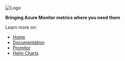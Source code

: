 ![Logo](https://docs.promitor.io/media/logos/promitor.png)

**Bringing Azure Monitor metrics where you need them**

Learn more on:
- [Home](http://promitor.io/)
- [Documentation](https://docs.promitor.io/)
- [Promitor](https://github.com/tomkerkhove/promitor)
- [Helm Charts](https://github.com/promitor/charts)
